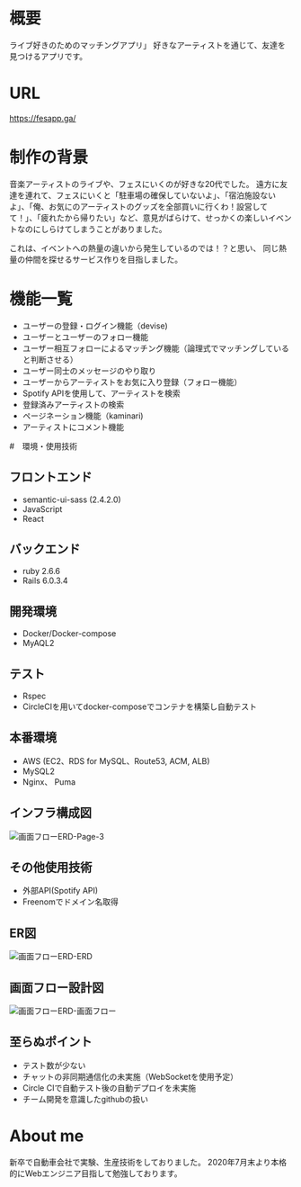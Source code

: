 # 概要
ライブ好きのためのマッチングアプリ」
好きなアーティストを通じて、友達を見つけるアプリです。

# URL
https://fesapp.ga/

# 制作の背景
音楽アーティストのライブや、フェスにいくのが好きな20代でした。
遠方に友達を連れて、フェスにいくと「駐車場の確保していないよ」、「宿泊施設ないよ」、「俺、お気にのアーティストのグッズを全部買いに行くわ！設営してて！」、「疲れたから帰りたい」など、意見がばらけて、せっかくの楽しいイベントなのにしらけてしまうことがありました。

これは、イベントへの熱量の違いから発生しているのでは！？と思い、
同じ熱量の仲間を探せるサービス作りを目指しました。

# 機能一覧
* ユーザーの登録・ログイン機能（devise)
* ユーザーとユーザーのフォロー機能
* ユーザー相互フォローによるマッチング機能（論理式でマッチングしていると判断させる）
* ユーザー同士のメッセージのやり取り
* ユーザーからアーティストをお気に入り登録（フォロー機能）
* Spotify APIを使用して、アーティストを検索
* 登録済みアーティストの検索
* ページネーション機能（kaminari)
* アーティストにコメント機能

#　環境・使用技術

## フロントエンド
* semantic-ui-sass (2.4.2.0)
* JavaScript
* React

## バックエンド
* ruby 2.6.6
* Rails 6.0.3.4

## 開発環境
* Docker/Docker-compose
* MyAQL2

## テスト
* Rspec
* CircleCIを用いてdocker-composeでコンテナを構築し自動テスト

## 本番環境
* AWS (EC2、RDS for MySQL、Route53, ACM, ALB)
* MySQL2
* Nginx、 Puma

##  インフラ構成図
![画面フローERD-Page-3](https://user-images.githubusercontent.com/49685825/97828908-c7de1c00-1d0b-11eb-9d3c-e68b73bfd132.jpg)

## その他使用技術
* 外部API(Spotify API)
* Freenomでドメイン名取得

## ER図
![画面フローERD-ERD](https://user-images.githubusercontent.com/49685825/97828897-c14fa480-1d0b-11eb-85c8-36f7b4aac484.jpg)

## 画面フロー設計図

![画面フローERD-画面フロー](https://user-images.githubusercontent.com/49685825/97828899-c280d180-1d0b-11eb-9fee-cbbbf19a52f4.jpg)
##  至らぬポイント
* テスト数が少ない
* チャットの非同期通信化の未実施（WebSocketを使用予定）
* Circle CIで自動テスト後の自動デプロイを未実施
* チーム開発を意識したgithubの扱い

# About me
新卒で自動車会社で実験、生産技術をしておりました。
2020年7月末より本格的にWebエンジニア目指して勉強しております。


